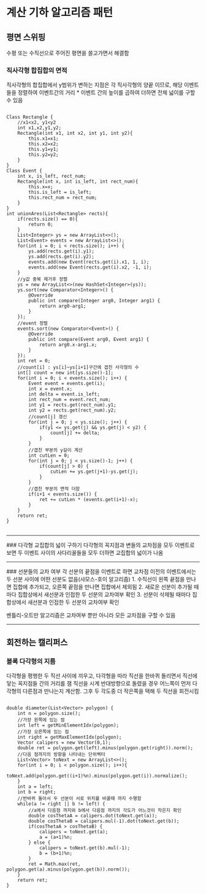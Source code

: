 # 계산 기하 알고리즘 패턴

## 평면 스위핑
수평 또는 수직선으로 주어진 평면을 쓸고가면서 해결함

### 직사각형 합집합의 면적
직사각형의 합집합에서 y범위가 변하는 지점은 각 직사각형의 양끝 이므로, 
해당 이벤트들을 정렬하여 이벤트간의 거리 * 이벤트 간의 높이를 곱하여 더하면
전체 넓이를 구할 수 있음
</br>
<pre>
<code>
Class Rectangle {
	//x1&lt;x2, y1&lt;y2
	int x1,x2,y1,y2;
	Rectangle(int x1, int x2, int y1, int y2){
		this.x1=x1;
		this.x2=x2;
		this.y1=y1;
		this.y2=y2;
	}
}
Class Event {
	int x, is_left, rect_num;
	Rectangle(int x, int is_left, int rect_num){
		this.x=x;
		this.is_left = is_left;
		this.rect_num = rect_num;
	}
}
int unionAres(List&lt;Rectangle&gt; rects){
	if(rects.size() == 0){
		return 0;
	}
	List&lt;Integer&gt; ys = new ArrayList&lt;>();
	List&lt;Event&gt; events = new ArrayList&lt;>();
	for(int i = 0; i &lt; rects.size(); i++) {
		ys.add(rects.get(i).y1);
		ys.add(rects.get(i).y2);
		events.add(new Event(rects.get(i).x1, 1, i);
		events.add(new Event(rects.get(i).x2, -1, i);
	}
	//y값 중복 제거후 정렬
	ys = new ArrayList&lt;&gt;(new HashSet&lt;Integer&gt;(ys));
	ys.sort(new Comparator&lt;Integer&gt;() {
		@Override
		public int compare(Integer arg0, Integer arg1) {
			return arg0-arg1;
		}
	});
	//event 정렬
	events.sort(new Comparator&lt;Event&gt;() {
		@Override
		public int compare(Event arg0, Event arg1) {
			return arg0.x-arg1.x;
		}
	});
	int ret = 0;
	//count[i] : ys[i]~ys[i+1]구간에 겹친 사각형의 수
	int[] count = new int[ys.size()-1];
	for(int i = 0; i < events.size(); i++) {
		Event event = events.get(i); 
		int x = event.x;
		int delta = event.is_left;
		int rect_num = event.rect_num;
		int y1 = rects.get(rect_num).y1;
		int y2 = rects.get(rect_num).y2;
		//count[j] 갱신
		for(int j = 0; j < ys.size(); j++) {
			if(y1 <= ys.get(j) && ys.get(j) < y2) {
				count[j] += delta;
			}
		}
		//겹친 부분의 y길이 계산
		int cutLen = 0;
		for(int j = 0; j < ys.size()-1; j++) {
			if(count[j] > 0) {
				cutLen += ys.get(j+1)-ys.get(j);
			}
		}
		//겹친 부분의 면적 더함
		if(i+1 < events.size()) {
			ret += cutLen * (events.get(i+1)-x);
		}
	}
	return ret;
}
</code>
</pre>
<hr/>
### 다각형 교집합의 넓이 구하기
다각형의 꼭지점과 변들의 교차점을 모두 이벤트로 보면 두 이벤트 사이의 사다리꼴들을 모두 더하면
교집합의 넓이가 나옴
<hr/>
### 선분들의 교차 여부
각 선분의 끝점을 이벤트로 하면 교차점 이전의 이벤트에서는 두 선분 사이에 어떤 선분도 없음(샤모스-호이 알고리즘)
1. 수직선이 왼쪽 끝점을 만나면 집합에 추가되고, 오른쪽 끝점을 만나면 집합에서 제외됨
2. 새로운 선분이 추가될 때 마다 집합상에서 새선분과 인접한 두 선분의 교차여부 확인
3. 선분이 삭제될 때마다 집합상에서 새선분과 인접한 두 선분의 교차여부 확인

벤틀리-오트만 알고리즘은 교차여부 뿐만 아니라 모든 교차점을 구할 수 있음

<hr/>

## 회전하는 캘리퍼스

### 볼록 다각형의 지름
다각형을 평행한 두 직선 사이에 끼우고, 다각형을 따라 직선을 한바퀴 돌리면서 직선에 닿는 꼭지점들 간의 거리를 잼
직선을 시계 반대방향으로 돌렸을 경우 어느쪽이 먼저 다각형의 다른점과 만나는지 계산함.
그후 두 각도중 더 작은쪽을 택해 두 직선을 회전시킴
<pre>
<code>
double diameter(List&lt;Vector&gt; polygon) {
	int n = polygon.size();
	//가장 왼쪽에 있는 점
	int left = getMinElementIdx(polygon);
	//가장 오른쪽에 있는 점
	int right = getMaxElementIdx(polygon);
	Vector calipers = new Vector(0,1);
	double ret = polygon.get(left).minus(polygon.get(right)).norm();
	//다음 점까지의 방향을 나타내는 단위벡터
	List&lt;Vector&gt; toNext = new ArrayList&lt;&gt;();
	for(int i = 0; i < polygon.size(); i++){
		toNext.add(polygon.get((i+1)%n).minus(polygon.get(i)).normalize();
	}
	int a = left;
	int b = right;
	//반바퀴 돌아서 두 선분이 서로 위치를 바꿀때 까지 수행함
	while(a != right || b != left) {
		//a에서 다음점 까지와 b에서 다음점 까지의 각도가 어느것이 작은지 확인
		double cosThetaA = calipers.dot(toNext.get(a));
		double cosThetaB = calipers.mul(-1).dot(toNext.get(b));
		if(cosThetaA > cosThetaB) {
			calipers = toNext.get(a);
			a = (a+1)%n;
		} else {
			calipers = toNext.get(b).mul(-1);
			b = (b+1)%n;
		}
		ret = Math.max(ret, polygon.get(a).minus(polygon.get(b)).norm());
	}
	return ret;
}
</code>
</pre>